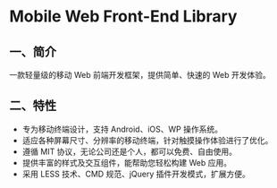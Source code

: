 # Mobile Web Front-End Library

## 一、简介

一款轻量级的移动 Web 前端开发框架，提供简单、快速的 Web 开发体验。

## 二、特性

* 专为移动终端设计，支持 Android、iOS、WP 操作系统。
* 适应各种屏幕尺寸、分辨率的移动终端，针对触摸操作体验进行了优化。
* 遵循 MIT 协议，无论公司还是个人，都可以免费、自由使用。
* 提供丰富的样式及交互组件，能帮助您轻松构建 Web 应用。
* 采用 LESS 技术、CMD 规范、jQuery 插件开发模式，扩展方便。
